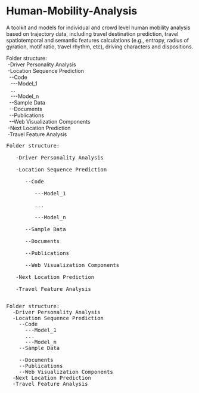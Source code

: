 # Human-Mobility-Analysis
A toolkit and models for individual and crowd level human mobility analysis based on trajectory data, including travel destination prediction, travel spatiotemporal and semantic features calculations (e.g., entropy, radius of gyration, motif ratio, travel rhythm, etc), driving characters and dispositions.

Folder structure: <br />
  &nbsp;-Driver Personality Analysis <br />
  &nbsp;-Location Sequence Prediction <br />
    &nbsp;&nbsp;--Code <br />
      &nbsp;&nbsp;&nbsp;---Model_1 <br />
      &nbsp;&nbsp;&nbsp;... <br />
      &nbsp;&nbsp;&nbsp;---Model_n <br />
    &nbsp;&nbsp;--Sample Data <br />
    &nbsp;&nbsp;--Documents <br />
    &nbsp;&nbsp;--Publications <br />
    &nbsp;&nbsp;--Web Visualization Components <br />
  &nbsp;-Next Location Prediction <br />
  &nbsp;-Travel Feature Analysis <br />

<pre>
Folder structure: <br />
  &nbsp;-Driver Personality Analysis <br />
  &nbsp;-Location Sequence Prediction <br />
    &nbsp;&nbsp;--Code <br />
      &nbsp;&nbsp;&nbsp;---Model_1 <br />
      &nbsp;&nbsp;&nbsp;... <br />
      &nbsp;&nbsp;&nbsp;---Model_n <br />
    &nbsp;&nbsp;--Sample Data <br />
    &nbsp;&nbsp;--Documents <br />
    &nbsp;&nbsp;--Publications <br />
    &nbsp;&nbsp;--Web Visualization Components <br />
  &nbsp;-Next Location Prediction <br />
  &nbsp;-Travel Feature Analysis <br />
</pre>

<pre>
Folder structure:
  -Driver Personality Analysis
  -Location Sequence Prediction
    --Code
      ---Model_1
      ...
      ---Model_n
    --Sample Data <br />
    --Documents
    --Publications
    --Web Visualization Components
  -Next Location Prediction
  -Travel Feature Analysis
</pre>
